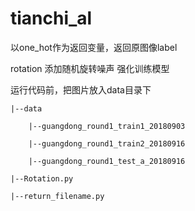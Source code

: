 # tianchi_al

以one_hot作为返回变量，返回原图像label

rotation 添加随机旋转噪声 强化训练模型

运行代码前，把图片放入data目录下

	|--data

		|--guangdong_round1_train1_20180903
	
		|--guangdong_round1_train2_20180916
	
		|--guangdong_round1_test_a_20180916
	
	|--Rotation.py

	|--return_filename.py
